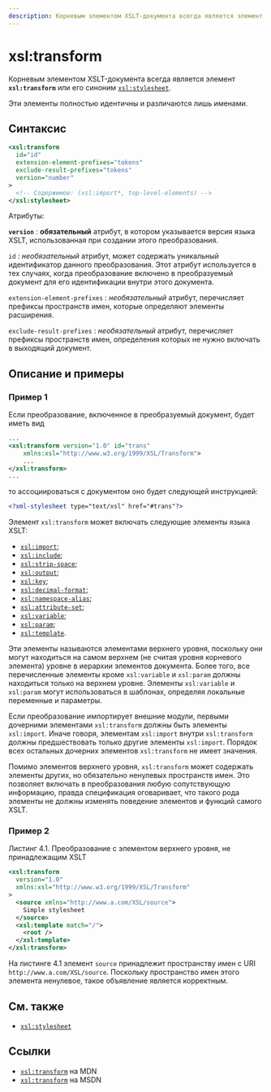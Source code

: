```yaml
---
description: Корневым элементом XSLT-документа всегда является элемент xsl:transform или его синоним xsl:stylesheet
---
```


# xsl:transform

Корневым элементом XSLT-документа всегда является элемент **`xsl:transform`** или его синоним [`xsl:stylesheet`](xsl-stylesheet.md).

Эти элементы полностью идентичны и различаются лишь именами.

## Синтаксис

```xml
<xsl:transform
  id="id"
  extension-element-prefixes="tokens"
  exclude-result-prefixes="tokens"
  version="number"
>
  <!-- Содержимое: (xsl:import*, top-level-elements) -->
</xsl:stylesheet>
```

Атрибуты:

**`version`**
: **обязательный** атрибут, в котором указывается версия языка XSLT, использованная при создании этого преобразования.

`id`
: _необязательный_ атрибут, может содержать уникальный идентификатор данного преобразования. Этот атрибут используется в тех случаях, когда преобразование включено в преобразуемый документ для его идентификации внутри этого документа.

`extension-element-prefixes`
: _необязательный_ атрибут, перечисляет префиксы пространств имен, которые определяют элементы расширения.

`exclude-result-prefixes`
: _необязательный_ атрибут, перечисляет префиксы пространств имен, определения которых не нужно включать в выходящий документ.

## Описание и примеры

### Пример 1

Если преобразование, включенное в преобразуемый документ, будет иметь вид

```xml
...
<xsl:transform version="1.0" id="trans"
    xmlns:xsl="http://www.w3.org/1999/XSL/Transform">
    ...
</xsl:transform>
...
```

то ассоциироваться с документом оно будет следующей инструкцией:

```xml
<?xml-stylesheet type="text/xsl" href="#trans"?>
```

Элемент `xsl:transform` может включать следующие элементы языка XSLT:

- [`xsl:import`](xsl-import.md);
- [`xsl:include`](xsl-include.md);
- [`xsl:strip-space`](xsl-strip-space.md);
- [`xsl:output`](xsl-output.md);
- [`xsl:key`](xsl-key.md);
- [`xsl:decimal-format`](xsl-decimal-format.md);
- [`xsl:namespace-alias`](xsl-namespace-alias.md);
- [`xsl:attribute-set`](xsl-attribute-set.md);
- [`xsl:variable`](xsl-variable.md);
- [`xsl:param`](xsl-param.md);
- [`xsl:template`](xsl-template.md).

Эти элементы называются элементами верхнего уровня, поскольку они могут находиться на самом верхнем (не считая уровня корневого элемента) уровне в иерархии элементов документа. Более того, все перечисленные элементы кроме `xsl:variable` и `xsl:param` должны находиться только на верхнем уровне. Элементы `xsl:variable` и `xsl:param` могут использоваться в шаблонах, определяя локальные переменные и параметры.

Если преобразование импортирует внешние модули, первыми дочерними элементами `xsl:transform` должны быть элементы `xsl:import`. Иначе говоря, элементам `xsl:import` внутри `xsl:transform` должны предшествовать только другие элементы `xsl:import`. Порядок всех остальных дочерних элементов `xsl:transform` не имеет значения.

Помимо элементов верхнего уровня, `xsl:transform` может содержать элементы других, но обязательно ненулевых пространств имен. Это позволяет включать в преобразования любую сопутствующую информацию, правда спецификация оговаривает, что такого рода элементы не должны изменять поведение элементов и функций самого XSLT.

### Пример 2

Листинг 4.1. Преобразование с элементом верхнего уровня, не принадлежащим XSLT

```xml
<xsl:transform
  version="1.0"
  xmlns:xsl="http://www.w3.org/1999/XSL/Transform"
>
  <source xmlns="http://www.a.com/XSL/source">
    Simple stylesheet
  </source>
  <xsl:template match="/">
    <root />
  </xsl:template>
</xsl:transform>
```

На листинге 4.1 элемент `source` принадлежит пространству имен с URI `http://www.a.com/XSL/source`. Поскольку пространство имен этого элемента ненулевое, такое объявление является корректным.

## См. также

- [`xsl:stylesheet`](xsl-stylesheet.md)

## Ссылки

- [`xsl:transform`](https://developer.mozilla.org/en/XSLT/transform) на MDN
- [`xsl:transform`](https://msdn.microsoft.com/en-us/library/ms256040.aspx) на MSDN
